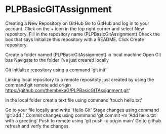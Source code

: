 # PLPBasicGITAssignment
Creating a New Repository on GitHub
Go to GitHub and log in to your account.
Click on the + icon in the top right corner and select New repository.
Fill in the repository name (PLPBasicGitAssignment)
Check the box that says Initialize this repository with a README.
Click Create repository.

Create a folder named (PLPBasicGitAssignment) in local machine
Open Git bas
Navigate to the folder I've just creared locally

Git initialize repository using a command 'git init'

Linking local repository to a remote repositoty just created by using the command'git remote add origin  https://github.com/thembekaG/PLPBasicGITAssignment.git'

In the local folder creat a text file using command 'touch hello.txt'

Go to your file locally and write 'Hello Git'
Stage changes using command 'git add .'
Commit changes using  command 'git commit -m 'Add hello.txt with a greeting'
Push to remote using 'git push -u origin main'
Go to github refresh and verfy the changes.

 
